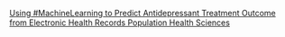 [Using #MachineLearning to Predict Antidepressant Treatment Outcome from Electronic Health Records   Population Health Sciences](https://qi.tc/qi/112334)